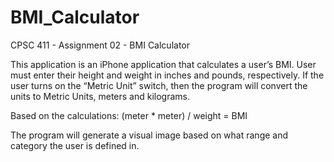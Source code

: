 # BMI_Calculator

CPSC 411 - Assignment 02 - BMI Calculator

This application is an iPhone application that calculates a user’s BMI. 
User must enter their height and weight in inches and pounds, respectively. 
If the user turns on the “Metric Unit” switch, then the program will convert the units to Metric Units, meters and kilograms. 

Based on the calculations: 
	(meter * meter) / weight = BMI 

The program will generate a visual image based on what range and category the user is defined in. 
